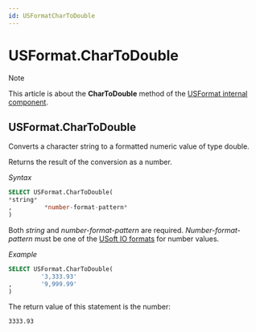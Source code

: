 ```yaml
---
id: USFormatCharToDouble
---
```


# USFormat.CharToDouble



> [!NOTE]
> This article is about the **CharToDouble** method of the [USFormat internal component](/docs/Extensions/USFormat_internal_component).

## **USFormat.CharToDouble**

Converts a character string to a formatted numeric value of type double.

Returns the result of the conversion as a number.

*Syntax*

```sql
SELECT USFormat.CharToDouble(
*string*
,         *number-format-pattern*
)
```

Both *string* and *number-format-pattern* are required. *Number-format-pattern* must be one of the [USoft IO formats](/docs/Modeller_and_Rules_Engine/Domains/IO_formats.md) for number values.

*Example*

```sql
SELECT USFormat.CharToDouble(
         '3,333.93'
,        '9,999.99'
)
```

The return value of this statement is the number:

```
3333.93
```

 

 